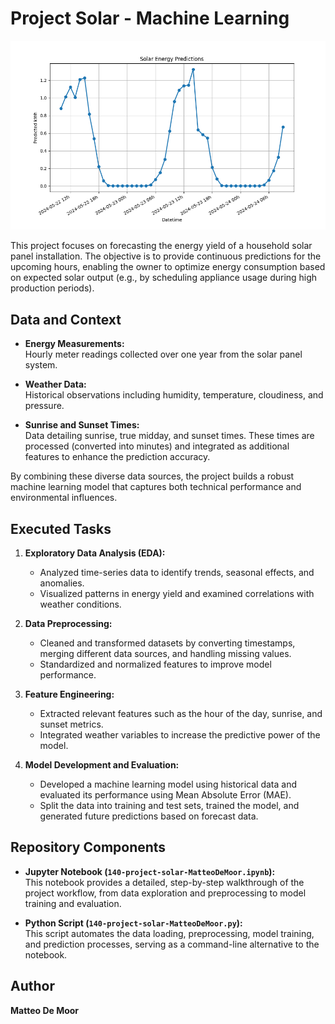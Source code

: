 # Project Solar - Machine Learning

![Solar Predictions](./img/predictions.png)

This project focuses on forecasting the energy yield of a household solar panel installation. The objective is to provide continuous predictions for the upcoming hours, enabling the owner to optimize energy consumption based on expected solar output (e.g., by scheduling appliance usage during high production periods).

## Data and Context

- **Energy Measurements:**  
  Hourly meter readings collected over one year from the solar panel system.

- **Weather Data:**  
  Historical observations including humidity, temperature, cloudiness, and pressure.

- **Sunrise and Sunset Times:**  
  Data detailing sunrise, true midday, and sunset times. These times are processed (converted into minutes) and integrated as additional features to enhance the prediction accuracy.

By combining these diverse data sources, the project builds a robust machine learning model that captures both technical performance and environmental influences.

## Executed Tasks

1. **Exploratory Data Analysis (EDA):**  
   - Analyzed time-series data to identify trends, seasonal effects, and anomalies.
   - Visualized patterns in energy yield and examined correlations with weather conditions.

2. **Data Preprocessing:**  
   - Cleaned and transformed datasets by converting timestamps, merging different data sources, and handling missing values.
   - Standardized and normalized features to improve model performance.

3. **Feature Engineering:**  
   - Extracted relevant features such as the hour of the day, sunrise, and sunset metrics.
   - Integrated weather variables to increase the predictive power of the model.

4. **Model Development and Evaluation:**  
   - Developed a machine learning model using historical data and evaluated its performance using Mean Absolute Error (MAE).
   - Split the data into training and test sets, trained the model, and generated future predictions based on forecast data.

## Repository Components

- **Jupyter Notebook (`140-project-solar-MatteoDeMoor.ipynb`):**  
  This notebook provides a detailed, step-by-step walkthrough of the project workflow, from data exploration and preprocessing to model training and evaluation.

- **Python Script (`140-project-solar-MatteoDeMoor.py`):**  
  This script automates the data loading, preprocessing, model training, and prediction processes, serving as a command-line alternative to the notebook.

## Author

**Matteo De Moor**
